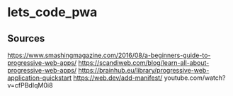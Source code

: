 # lets_code_pwa

## Sources
https://www.smashingmagazine.com/2016/08/a-beginners-guide-to-progressive-web-apps/
https://scandiweb.com/blog/learn-all-about-progressive-web-apps/
https://brainhub.eu/library/progressive-web-application-quickstart
https://web.dev/add-manifest/
youtube.com/watch?v=cfPBdIqM0i8
